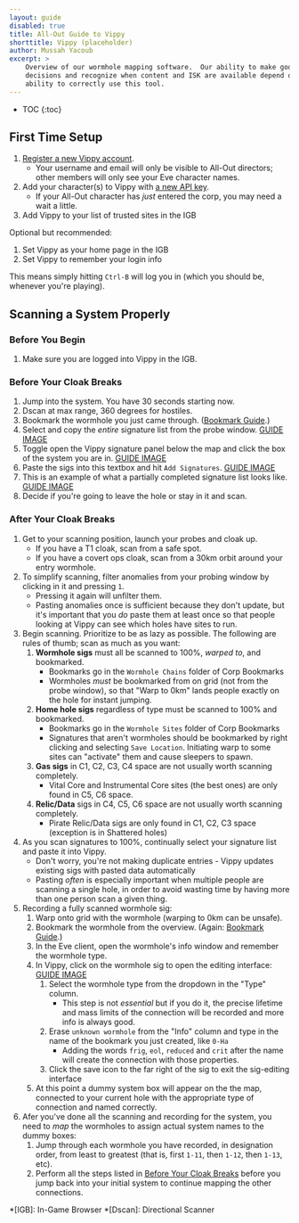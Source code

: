 ```yaml
---
layout: guide
disabled: true
title: All-Out Guide to Vippy
shorttitle: Vippy (placeholder)
author: Mussah Yacoub
excerpt: >
    Overview of our wormhole mapping software.  Our ability to make good
    decisions and recognize when content and ISK are available depend on your
    ability to correctly use this tool.
---
```



* TOC
{:toc}


## First Time Setup

1. [Register a new Vippy account](http://eve-vippy.com/index.php?register=1).
    - Your username and email will only be visible to All-Out directors; other members will only see your Eve character names.
1. Add your character(s) to Vippy with [a new API key](https://community.eveonline.com/support/api-key/update/).
    - If your All-Out character has *just* entered the corp, you may need a wait a little.
1. Add Vippy to your list of trusted sites in the IGB

Optional but recommended:

1. Set Vippy as your home page in the IGB
1. Set Vippy to remember your login info

This means simply hitting `Ctrl-B` will log you in (which you should be, whenever you're playing).

## Scanning a System Properly

### Before You Begin

1. Make sure you are logged into Vippy in the IGB.

### Before Your Cloak Breaks

1. Jump into the system.  You have 30 seconds starting now.
1. Dscan at max range, 360 degrees for hostiles.
1. Bookmark the wormhole you just came through.  ([Bookmark Guide](http://all-out.github.io/guides/bookmarks/).)
1. Select and copy the *entire* signature list from the probe window. [GUIDE IMAGE]({{site.baseurl}}/img/probewindow.png)
1. Toggle open the Vippy signature panel below the map and click the box of the system you are in.  [GUIDE IMAGE]({{site.baseurl}}/img/showsigs.png)
1. Paste the sigs into this textbox and hit `Add Signatures`.  [GUIDE IMAGE]({{site.baseurl}}/img/pastesigs.png)
1. This is an example of what a partially completed signature list looks like.  [GUIDE IMAGE]({{site.baseurl}}/img/partiallycompletesigs.png)
1. Decide if you're going to leave the hole or stay in it and scan.

### After Your Cloak Breaks

1. Get to your scanning position, launch your probes and cloak up.
    - If you have a T1 cloak, scan from a safe spot.
    - If you have a covert ops cloak, scan from a 30km orbit around your entry wormhole.
1. To simplify scanning, filter anomalies from your probing window by clicking in it and pressing `1`.
    - Pressing it again will unfilter them.
    - Pasting anomalies once is sufficient because they don't update, but it's important that you *do* paste them at least once so that people looking at Vippy can see which holes have sites to run.
1. Begin scanning.  Prioritize to be as lazy as possible.  The following are rules of thumb; scan as much as you want:
    1. **Wormhole sigs** must all be scanned to 100%, *warped to*, and bookmarked.
        - Bookmarks go in the `Wormhole Chains` folder of Corp Bookmarks
        - Wormholes *must* be bookmarked from on grid (not from the probe window), so that "Warp to 0km" lands people exactly on the hole for instant jumping.
    1. **Home hole sigs** regardless of type must be scanned to 100% and bookmarked.
        - Bookmarks go in the `Wormhole Sites` folder of Corp Bookmarks
        - Signatures that aren't wormholes should be bookmarked by right clicking and selecting `Save Location`.  Initiating warp to some sites can "activate" them and cause sleepers to spawn.
    1. **Gas sigs** in C1, C2, C3, C4 space are not usually worth scanning completely.
        - Vital Core and Instrumental Core sites (the best ones) are only found in C5, C6 space.
    1. **Relic/Data** sigs in C4, C5, C6 space are not usually worth scanning completely.
        - Pirate Relic/Data sigs are only found in C1, C2, C3 space (exception is in Shattered holes)
1. As you scan signatures to 100%, continually select your signature list and paste it into Vippy.
    - Don't worry, you're not making duplicate entries - Vippy updates existing sigs with pasted data automatically
    - Pasting *often* is especially important when multiple people are scanning a single hole, in order to avoid wasting time by having more than one person scan a given thing.
1. Recording a fully scanned wormhole sig:
    1. Warp onto grid with the wormhole (warping to 0km can be unsafe).
    1. Bookmark the wormhole from the overview.  (Again: [Bookmark Guide](http://all-out.github.io/guides/bookmarks/).)
    1. In the Eve client, open the wormhole's info window and remember the wormhole type.
    1. In Vippy, click on the wormhole sig to open the editing interface: [GUIDE IMAGE]({{site.baseurl}}/img/wh_recording.png)
        1. Select the wormhole type from the dropdown in the "Type" column.
            - This step is not _essential_ but if you do it, the precise lifetime and mass limits of the connection will be recorded and more info is always good.
        1. Erase `unknown wormhole` from the "Info" column and type in the name of the bookmark you just created, like `0-Ha`
            - Adding the words `frig`, `eol`, `reduced` and `crit` after the name will create the connection with those properties.
        1. Click the save icon to the far right of the sig to exit the sig-editing interface
    1. At this point a dummy system box will appear on the the map, connected to your current hole with the appropriate type of connection and named correctly.
1. Afer you've done all the scanning and recording for the system, you need to *map* the wormholes to assign actual system names to the dummy boxes:
    1. Jump through each wormhole you have recorded, in designation order, from least to greatest (that is, first `1-11`, then `1-12`, then `1-13`, etc).
    1. Perform all the steps listed in [Before Your Cloak Breaks](#before-your-cloak-breaks) before you jump back into your initial system to continue mapping the other connections.

*[IGB]: In-Game Browser
*[Dscan]: Directional Scanner
